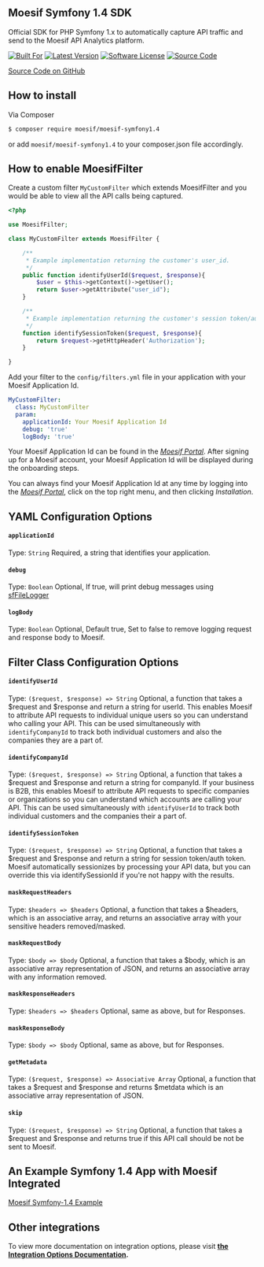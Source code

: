 ## Moesif Symfony 1.4 SDK

Official SDK for PHP Symfony 1.x to automatically capture API traffic and send to the Moesif API Analytics platform.

[![Built For][ico-built-for]][link-built-for]
[![Latest Version][ico-version]][link-package]
[![Software License][ico-license]][link-license]
[![Source Code][ico-source]][link-source]

[Source Code on GitHub](https://github.com/Moesif/moesif-symfony1.4)

## How to install

Via Composer

```bash
$ composer require moesif/moesif-symfony1.4
```
or add `moesif/moesif-symfony1.4` to your composer.json file accordingly.

## How to enable MoesifFilter

Create a custom filter `MyCustomFilter` which extends MoesifFilter and you would be able to view all the API calls being captured.

```php
<?php

use MoesifFilter;

class MyCustomFilter extends MoesifFilter {

    /**
     * Example implementation returning the customer's user_id.
     */
    public function identifyUserId($request, $response){
        $user = $this->getContext()->getUser();
        return $user->getAttribute("user_id");
    }

    /**
     * Example implementation returning the customer's session token/auth token.
     */
    function identifySessionToken($request, $response){
        return $request->getHttpHeader('Authorization');
    }

}
```


Add your filter to the `config/filters.yml` file in your application with
your Moesif Application Id.

```yaml
MyCustomFilter:  
  class: MyCustomFilter
  param:
    applicationId: Your Moesif Application Id
    debug: 'true'
    logBody: 'true'
```

Your Moesif Application Id can be found in the [_Moesif Portal_](https://www.moesif.com/).
After signing up for a Moesif account, your Moesif Application Id will be displayed during the onboarding steps. 

You can always find your Moesif Application Id at any time by logging 
into the [_Moesif Portal_](https://www.moesif.com/), click on the top right menu,
and then clicking _Installation_.

## YAML Configuration Options

#### __`applicationId`__
Type: `String`
Required, a string that identifies your application.

#### __`debug`__
Type: `Boolean`
Optional, If true, will print debug messages using [sfFileLogger](http://www.symfony-project.org/api/1_4/sfFileLogger.html)

#### __`logBody`__
Type: `Boolean`
Optional, Default true, Set to false to remove logging request and response body to Moesif.

## Filter Class Configuration Options

#### __`identifyUserId`__
Type: `($request, $response) => String`
Optional, a function that takes a $request and $response and return a string for userId. This enables Moesif to attribute API requests to individual unique users so you can understand who calling your API. This can be used simultaneously with `identifyCompanyId` to track both individual customers and also the companies they are a part of.

#### __`identifyCompanyId`__
Type: `($request, $response) => String`
Optional, a function that takes a $request and $response and return a string for companyId. If your business is B2B, this enables Moesif to attribute API requests to specific companies or organizations so you can understand which accounts are calling your API. This can be used simultaneously with `identifyUserId` to track both individual customers and the companies their a part of.

#### __`identifySessionToken`__
Type: `($request, $response) => String`
Optional, a function that takes a $request and $response and return a string for session token/auth token. Moesif automatically sessionizes by processing your API data, but you can override this via identifySessionId if you're not happy with the results.

#### __`maskRequestHeaders`__
Type: `$headers => $headers`
Optional, a function that takes a $headers, which is an associative array, and
returns an associative array with your sensitive headers removed/masked.

#### __`maskRequestBody`__
Type: `$body => $body`
Optional, a function that takes a $body, which is an associative array representation of JSON, and
returns an associative array with any information removed.

#### __`maskResponseHeaders`__
Type: `$headers => $headers`
Optional, same as above, but for Responses.

#### __`maskResponseBody`__
Type: `$body => $body`
Optional, same as above, but for Responses.

#### __`getMetadata`__
Type: `($request, $response) => Associative Array`
Optional, a function that takes a $request and $response and returns $metdata which is an associative array representation of JSON.

#### __`skip`__
Type: `($request, $response) => String`
Optional, a function that takes a $request and $response and returns true if this API call should be not be sent to Moesif.

## An Example Symfony 1.4 App with Moesif Integrated

[Moesif Symfony-1.4 Example](https://github.com/Moesif/moesif-symfony1.4-example)

## Other integrations

To view more documentation on integration options, please visit __[the Integration Options Documentation](https://www.moesif.com/docs/getting-started/integration-options/).__

[ico-built-for]: https://img.shields.io/badge/built%20for-symfony1.4-blue.svg
[ico-version]: https://img.shields.io/packagist/v/moesif/moesif-symfony1.4.svg
[ico-license]: https://img.shields.io/badge/License-Apache%202.0-green.svg
[ico-source]: https://img.shields.io/github/last-commit/moesif/moesif-symfony1.4.svg?style=social

[link-built-for]: https://symfony.com/legacy
[link-package]: https://packagist.org/packages/moesif/moesif-symfony1.4
[link-license]: https://raw.githubusercontent.com/Moesif/moesif-symfony1.4/master/LICENSE
[link-source]: https://github.com/Moesif/moesif-symfony1.4
